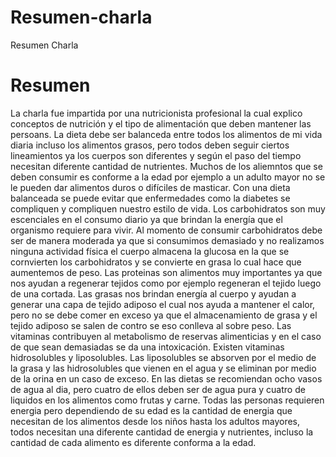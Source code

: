 # Resumen-charla
<html>
<head>Resumen Charla</head>
<body>
<h1>Resumen</h1>
<p>La charla fue impartida por una nutricionista profesional la cual explico conceptos de nutrición y el tipo de alimentación que deben mantener las persoans. La dieta debe ser balanceda entre todos los alimentos de mi vida diaria incluso los alimentos grasos, pero todos deben seguir ciertos lineamientos ya los cuerpos son diferentes y según el paso del tiempo necesitan diferente cantidad de nutrientes. Muchos de los aliemntos que se deben consumir es conforme a la edad por ejemplo a un adulto mayor no se le pueden dar alimentos duros o difíciles de masticar. Con una dieta balanceada se puede evitar que enfermedades como la diabetes se compliquen y compliquen nuestro estilo de vida. Los carbohidratos son muy escenciales en el consumo diario ya que brindan la energía que el organismo requiere para vivir. Al momento de consumir carbohidratos debe ser de manera moderada ya que si consumimos demasiado y no realizamos ninguna actividad física el cuerpo almacena la glucosa en la que se cornvierten los carbohidratos y se convierte en grasa lo cual hace que aumentemos de peso. Las proteinas son alimentos muy importantes ya que nos ayudan a regenerar tejidos como por ejemplo regeneran el tejido luego de una cortada. Las grasas nos brindan energía al cuerpo y ayudan a generar una capa de tejido adiposo el cual nos ayuda a mantener el calor, pero no se debe comer en exceso ya que el almacenamiento de grasa y el tejido adiposo se salen de contro se eso conlleva al sobre peso. Las vitaminas contribuyen al metabolismo de reservas alimenticias y en el caso de que sean demasiadas se da una intoxicación. Existen vitaminas hidrosolubles y liposolubles. Las liposolubles se absorven por el medio de la grasa y las hidrosolubles que vienen en el agua y se eliminan por medio de la orina en un caso de exceso. En las dietas se recomiendan ocho vasos de agua al dia, pero cuatro de ellos deben ser de agua pura y cuatro de liquidos en los alimentos como frutas y carne. Todas las personas requieren energia pero dependiendo de su edad es la cantidad de energia que necesitan de los alimentos desde los niños hasta los adultos mayores, todos necesitan una diferente cantidad de energia y nutrientes, incluso la cantidad de cada alimento es diferente conforma a la edad.
</p>
</body>
</html>

